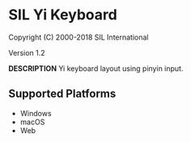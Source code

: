 SIL Yi Keyboard
=====================

Copyright (C) 2000-2018 SIL International

Version 1.2

__DESCRIPTION__
Yi keyboard layout using pinyin input.


Supported Platforms
-------------------
 * Windows
 * macOS
 * Web
